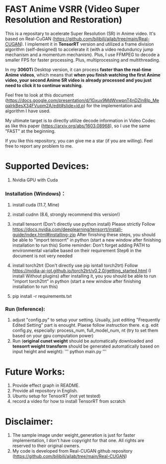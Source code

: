 # FAST Anime VSRR (Video Super Resolution and Restoration)
This is a repositary to acelerate Super Resolution (SR) in Anime video.
It's based on Real-CuGAN (https://github.com/bilibili/ailab/tree/main/Real-CUGAN). 
I implement it in **TensorRT** version and utilized a frame division algorithm (self-designed) to accelerate it (with a video redunduncy jump mechanism and a momentum mechanism). Plus, I use FFMPEG to decode a smaller FPS for faster processing. Plus, multiprocessing and multithreading.

In my **3060Ti** Desktop version, it can process **faster than the real-time Anime videos**, which means that **when you finish watching the first Anime video, your second Anime SR video is already processed and you just need to click it to continue watching**.

Feel free to look at this document (https://docs.google.com/presentation/d/1Gxux9MdWxwpnT4nDZln8Ip_MeqalrkBesX34FVupm2A/edit#slide=id.p) for the implementation and algorithm I have used.

My ultimate target is to directly utilize decode information in Video Codec as like this paper (https://arxiv.org/abs/1603.08968), so I use the same "FAST" at the beginning.


If you like this repository, you can give me a star (if you are willing). Feel free to report any problem to me.


# Supported Devices:
1. Nvidia GPU with Cuda

### Installation (Windows)：
1. install cuda (11.7, Mine)
2. install cudnn (8.6, strongly recommend this version!)
3. install tensorrt (Don't directly use python install)
    Please strictly Follow https://docs.nvidia.com/deeplearning/tensorrt/install-guide/index.html#installing-zip
    After finishing these steps, you should be able to "import tensorrt" in python (start a new window after finishing installation to run this)
    Some reminder:
        Don't forget adding PATH to environmental varialbe based on their requirement
        Step6 in the document is not very needed

4. install torch2trt (Don't directly use pip isntall torch2trt)
    Follow https://nvidia-ai-iot.github.io/torch2trt/v0.2.0/getting_started.html   (I install Without plugins)
    after installing it, you you should be able to run "import torch2trt" in python (start a new window after finishing installation to run this)

5. pip install -r requirements.txt




### Run (Inference):
<!-- 1. download cunet weight (https://github.com/bilibili/ailab/blob/main/Real-CUGAN/Changelog_CN.md) and name it as "cunet_weight.pth" and put it under the folder "weights/" (you will need to first make the directory "weights") -->
<!-- 1. generate weights first by edit your desired Low Resolution input size (lr_h, lr_width) in weight_generation/weight_generator.py in main() -->
1. adjust "config.py" to setup your setting. Usually, just editing "Frequently Edited Setting" part is enought. Plaese follow instruction there.
    e.g. edit config.py, especially: process_num, full_model_num, nt  (try to set them based on your gpu computation power)
1. Run (**original cunet weight** should be automatically downloaded and **tensorrt weight transform** should be generated automatically based on input height and weight):
'''
python main.py
'''

<!-- 1. run "python mass_production.py" to process all videos inside a folder (needed to edit input_dir && store_dir)
   run "python main.py" to process just one single file (edit input and output directory in config.py by inp_path && store_dir) [**This mode doesn't use any multiprocessing**, so it's **much slower than mass_production.py**]
    (Wait me to update parallel.py) -->
    


# Future Works:
1. Provide effect graph in README.
1. Provide all repository in English.
1. Ubuntu setup for TensorRT (not yet tested)
1. record a video for how to install TensorRT from scratch


# Disclaimer:
1. The sample image under weight_generation is just for faster implementation, I don't have copyright for that one. All rights are reserved to their original owners.
2. My code is developed from Real-CUGAN github repository (https://github.com/bilibili/ailab/tree/main/Real-CUGAN)

